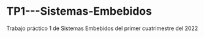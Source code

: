 # TP1---Sistemas-Embebidos
Trabajo práctico 1 de Sistemas Embebidos del primer cuatrimestre del 2022
